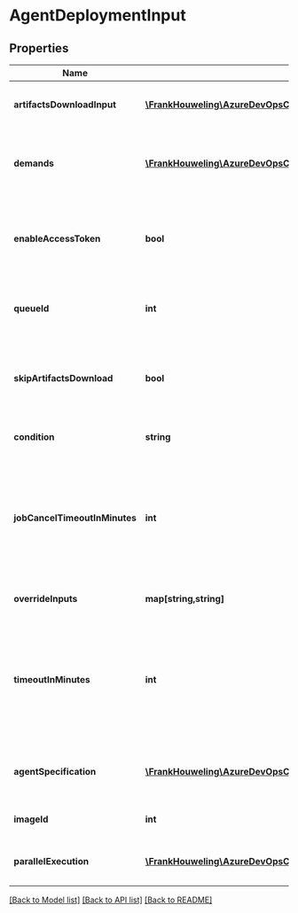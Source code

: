 # AgentDeploymentInput

## Properties
Name | Type | Description | Notes
------------ | ------------- | ------------- | -------------
**artifactsDownloadInput** | [**\FrankHouweling\AzureDevOpsClient\Release\Model\ArtifactsDownloadInput**](ArtifactsDownloadInput.md) | Artifacts that downloaded during job execution. | [optional] 
**demands** | [**\FrankHouweling\AzureDevOpsClient\Release\Model\Demand[]**](Demand.md) | List demands that needs to meet to execute the job. | [optional] 
**enableAccessToken** | **bool** | Indicates whether to include access token in deployment job or not. | [optional] 
**queueId** | **int** | Id of the pool on which job get executed. | [optional] 
**skipArtifactsDownload** | **bool** | Indicates whether artifacts downloaded while job execution or not. | [optional] 
**condition** | **string** | Gets or sets the job condition. | [optional] 
**jobCancelTimeoutInMinutes** | **int** | Gets or sets the job cancel timeout in minutes for deployment which are cancelled by user for this release environment. | [optional] 
**overrideInputs** | **map[string,string]** | Gets or sets the override inputs. | [optional] 
**timeoutInMinutes** | **int** | Gets or sets the job execution timeout in minutes for deployment which are queued against this release environment. | [optional] 
**agentSpecification** | [**\FrankHouweling\AzureDevOpsClient\Release\Model\AgentSpecification**](AgentSpecification.md) | Specification for an agent on which a job gets executed. | [optional] 
**imageId** | **int** | Gets or sets the image ID. | [optional] 
**parallelExecution** | [**\FrankHouweling\AzureDevOpsClient\Release\Model\ExecutionInput**](ExecutionInput.md) | Gets or sets the parallel execution input. | [optional] 

[[Back to Model list]](../README.md#documentation-for-models) [[Back to API list]](../README.md#documentation-for-api-endpoints) [[Back to README]](../README.md)


